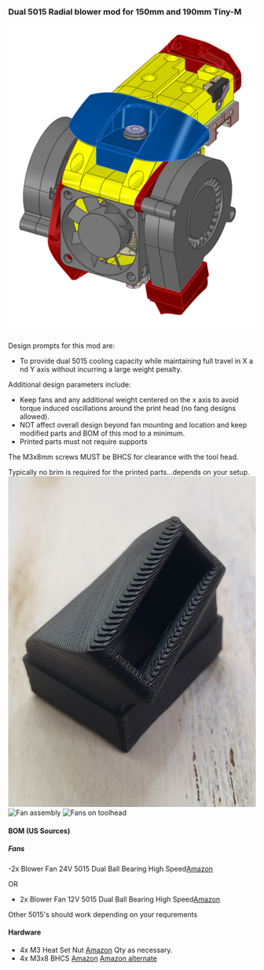 ### Dual 5015 Radial blower mod for 150mm and 190mm Tiny-M


![Back](https://github.com/pRINTERnOODLE/Tiny-m-5015-tool-head/blob/main/images/overview.png)

Design prompts for this mod are: 
- To provide dual 5015 cooling capacity while maintaining full travel in X and Y axis without incurring a large weight penalty. 

Additional design parameters include: 
- Keep fans and any additional weight centered on the x axis to avoid torque induced oscillations around the print head (no fang designs allowed). 
- NOT affect overall design beyond fan mounting and location and keep modified parts and BOM of this mod to a minimum.
- Printed parts must not require supports

The M3x8mm screws MUST be BHCS for clearance with the tool head.

Typically no brim is required for the printed parts...depends on your setup.
![Printed nozzle](https://github.com/pRINTERnOODLE/Tiny-m-5015-tool-head/blob/main/images/Printed%20v6%20nozzle.jpg)
![Fan assembly](https://github.com/pRINTERnOODLE/Tiny-m-5015-tool-head/blob/main/images/fan%20assembled%20left.jpg)
![Fans on toolhead](https://github.com/pRINTERnOODLE/Tiny-m-5015-tool-head/blob/main/images/fans%20on%20toolhead.jpg)

#### BOM (US Sources)
##### Fans	
-2x Blower Fan 24V 5015 Dual Ball Bearing	High Speed[Amazon](https://www.amazon.com/WINSINN-Bearing-50x50x15mm-Extruder-Makerbot/dp/B07DB7DLMM/ref=sr_1_4?crid=3LCWO4ONS5G9I&dchild=1&keywords=5015+blower+fan+24v&qid=1626198168&sprefix=5015%2Caps%2C202&sr=8-4)

OR
- 2x Blower Fan 12V 5015 Dual Ball Bearing	High Speed[Amazon](https://www.amazon.com/WINSINN-Bearing-50x50x15mm-Extruder-Makerbot/dp/B07DB6132Q/ref=sr_1_4?crid=3LCWO4ONS5G9I&dchild=1&keywords=5015%2Bblower%2Bfan%2B24v&qid=1626198168&sprefix=5015%2Caps%2C202&sr=8-4&th=1)

Other 5015's  should work depending on your requrements

#### Hardware	
- 4x M3 Heat Set Nut		[Amazon](https://www.amazon.com/iplusmile-Embedment-Threaded-Printing-Projects/dp/B087NBYF65/ref=sr_1_5?dchild=1&keywords=3mm+melt+in+nut&qid=1626198542&sr=8-5) Qty as necessary.  
- 4x M3x8 BHCS		[Amazon](https://www.amazon.com/M3-0-50-Stainless-Button-Socket-Screws/dp/B077WZ1XK2/ref=sr_1_2?dchild=1&keywords=m3x8+bhcs&qid=1626198711&sr=8-2) [Amazon alternate](https://www.amazon.com/M3-0-5X-Available-Stainless-Machine-Fastener/dp/B081JQL9GF/ref=sr_1_7?dchild=1&keywords=m3x8+bhcs&qid=1626198890&refinements=p_85%3A2470955011&rnid=2470954011&rps=1&sr=8-7)
